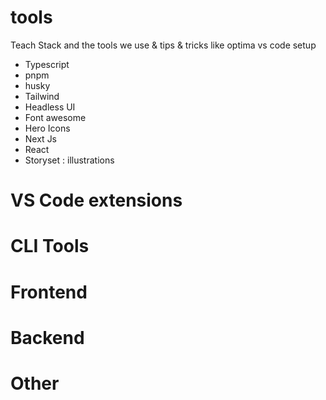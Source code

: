 # tools
Teach Stack and the tools we use &amp; tips &amp; tricks like optima vs code setup

- Typescript
- pnpm
- husky
- Tailwind
- Headless UI
- Font awesome
- Hero Icons
- Next Js
- React
- Storyset : illustrations

# VS Code extensions

# CLI Tools

# Frontend

# Backend

# Other
